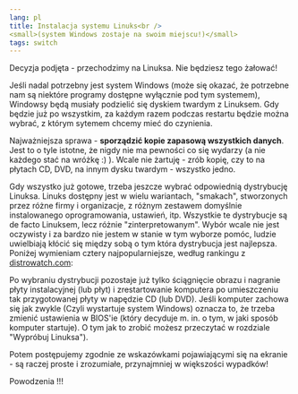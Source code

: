 ```yaml
---
lang: pl
title: Instalacja systemu Linuks<br />
<small>(system Windows zostaje na swoim miejscu!)</small>
tags: switch
---
```


Decyzja podjęta - przechodzimy na Linuksa. Nie będziesz tego żałować!

Jeśli nadal potrzebny jest system Windows (może się okazać,
że potrzebne nam są niektóre programy dostępne wyłącznie pod tym systemem),
Windowsy będą musiały podzielić się dyskiem twardym z Linuksem. Gdy będzie
już po wszystkim, za każdym razem podczas restartu będzie można wybrać,
z którym sytemem chcemy mieć do czynienia.

Najważniejsza sprawa - <b>sporządzić kopie zapasową wszystkich danych</b>.
Jest to o tyle istotne, że nigdy nie ma pewności co się wydarzy (a nie
każdego stać na wróżkę :) ). Wcale nie żartuję - zrób kopię, czy to na
płytach CD, DVD, na innym dysku twardym - wszystko jedno.

<!-- raczej nieaktualne - MS
Teraz powinieneś zdefragmentować swój dysk, gdyż w tej chwili dane są
porozrzucane po nim dość chaotycznie. Po defragmentacji (która zająć może
nawet kilka godzin, zależnie od rozmiaru Twojego dysku), wszystkie dane
zostaną zebrane na początku przestrzeni dyskowej (czyli na początku czegoś
na podobieństwo długiej taśmy z danymi - w pewnym uproszczeniu to właśnie
dysk twardy). Po zebraniu danych na początku Linuks nie będzie miał żadnych
problemów z podziałem dysku na dwie części i umieszczeniem siebie w tej
drugiej.
-->

Gdy wszystko już gotowe, trzeba jeszcze wybrać odpowiednią
dystrybucję Linuksa. Linuks dostępny jest w wielu wariantach, "smakach",
stworzonych przez różne firmy i organizacje, z różnym zestawem domyślnie
instalowanego oprogramowania, ustawień, itp. Wszystkie te dystrybucje są
de facto Linuksem, lecz różnie "zinterpretowanym". Wybór wcale nie jest
oczywisty i za bardzo nie jestem w stanie w tym wyborze pomóc, ludzie
uwielbiają kłócić się między sobą o tym która dystrybucja jest najlepsza.
Poniżej wymieniam cztery najpopularniejsze, według rankingu z
<a href="http://www.distrowatch.com">distrowatch.com</a>:

<? make_distros_table() ?>

Po wybraniu dystrybucji pozostaje już tylko ściągnięcie obrazu
i nagranie płyty instalacyjnej (lub płyt) i zrestartowanie komputera
po umieszczeniu tak przygotowanej płyty w napędzie CD (lub DVD). Jeśli
komputer zachowa się jak zwykle (Czyli wystartuje system Windows)
oznacza to, że trzeba zmienić ustawienia w BIOS'ie (który decyduje
m. in. o tym, w jaki sposób komputer startuje). O tym jak to zrobić
możesz przeczytać w rozdziale "Wypróbuj Linuksa").

Potem postępujemy zgodnie ze wskazówkami pojawiającymi się
na ekranie - są raczej proste i zrozumiałe, przynajmniej w większości
wypadków!

Powodzenia !!!


